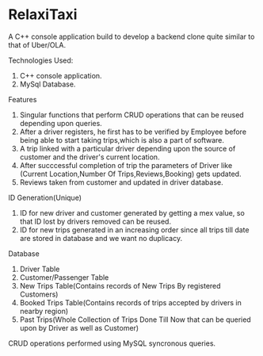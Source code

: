 # RelaxiTaxi
A C++ console application build to develop a backend clone quite similar to that of  Uber/OLA.

Technologies Used:
1. C++ console application.
2. MySql Database.

Features
1. Singular functions that perform CRUD operations that can be reused depending upon queries.
2. After a driver registers, he first has to be verified by Employee before being able to start taking trips,which is also a part of software.
3. A trip linked with a particular driver depending upon the source of customer and the driver's current location.
4. After succcessful completion of trip the parameters of Driver like (Current Location,Number Of Trips,Reviews,Booking) gets updated.
5. Reviews taken from customer and updated in driver database.

ID Generation(Unique)
1. ID for new driver and customer generated by getting a mex value, so that ID lost by drivers removed can be reused.
2. ID for new trips generated in an increasing order since all trips till date are stored in database and we want no duplicacy.

Database
1. Driver Table
2. Customer/Passenger Table
3. New Trips Table(Contains records of New Trips By registered Customers)
4. Booked Trips Table(Contains records of trips accepted by drivers in nearby region)
5. Past Trips(Whole Collection of Trips Done Till Now that can be queried upon by Driver as well as Customer)

CRUD operations performed using MySQL syncronous queries.
